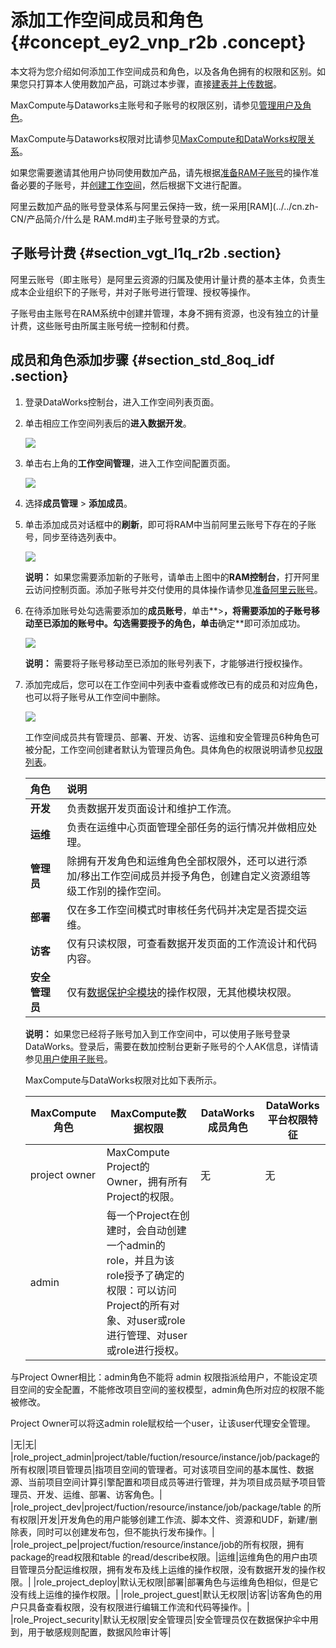 # 添加工作空间成员和角色 {#concept_ey2_vnp_r2b .concept}

本文将为您介绍如何添加工作空间成员和角色，以及各角色拥有的权限和区别。如果您只打算本人使用数加产品，可跳过本步骤，直接[建表并上传数据](../cn.zh-CN/快速开始/建表并上传数据.md#)。

MaxCompute与Dataworks主账号和子账号的权限区别，请参见[管理用户及角色](../../cn.zh-CN/准备工作/管理用户及角色.md#)。

MaxCompute与Dataworks权限对比请参见[MaxCompute和DataWorks权限关系](../../cn.zh-CN/管理/安全管理基础/MaxCompute和DataWorks权限关系.md#)。

如果您需要邀请其他用户协同使用数加产品，请先根据[准备RAM子账号](cn.zh-CN/准备工作/管理员使用云账号/准备RAM子账号.md#)的操作准备必要的子账号，并[创建工作空间](cn.zh-CN/准备工作/管理员使用云账号/创建工作空间.md#)，然后根据下文进行配置。

阿里云数加产品的账号登录体系与阿里云保持一致，统一采用[RAM](../../cn.zh-CN/产品简介/什么是 RAM.md#)主子账号登录的方式。

## 子账号计费 {#section_vgt_l1q_r2b .section}

阿里云账号（即主账号）是阿里云资源的归属及使用计量计费的基本主体，负责生成本企业组织下的子账号，并对子账号进行管理、授权等操作。

子账号由主账号在RAM系统中创建并管理，本身不拥有资源，也没有独立的计量计费，这些账号由所属主账号统一控制和付费。

## 成员和角色添加步骤 {#section_std_8oq_idf .section}

1.  登录DataWorks控制台，进入工作空间列表页面。
2.  单击相应工作空间列表后的**进入数据开发**。

    ![](http://static-aliyun-doc.oss-cn-hangzhou.aliyuncs.com/assets/img/16177/15629273748952_zh-CN.png)

3.  单击右上角的**工作空间管理**，进入工作空间配置页面。

    ![](http://static-aliyun-doc.oss-cn-hangzhou.aliyuncs.com/assets/img/16177/156292738510475_zh-CN.png)

4.  选择**成员管理** \> **添加成员**。
5.  单击添加成员对话框中的**刷新**，即可将RAM中当前阿里云账号下存在的子账号，同步至待选列表中。

    ![](http://static-aliyun-doc.oss-cn-hangzhou.aliyuncs.com/assets/img/16177/156292738510476_zh-CN.png)

    **说明：** 如果您需要添加新的子账号，请单击上图中的**RAM控制台**，打开阿里云访问控制页面。添加子账号并交付使用的具体操作请参见[准备阿里云账号](cn.zh-CN/准备工作/管理员使用云账号/准备阿里云账号.md#)。

6.  在待添加账号处勾选需要添加的**成员账号**，单击**\>**，将需要添加的子账号移动至已添加的账号中。勾选需要授予的角色，单击**确定**即可添加成功。

    ![](http://static-aliyun-doc.oss-cn-hangzhou.aliyuncs.com/assets/img/16177/15629273858953_zh-CN.png)

    **说明：** 需要将子账号移动至已添加的账号列表下，才能够进行授权操作。

7.  添加完成后，您可以在工作空间中列表中查看或修改已有的成员和对应角色，也可以将子账号从工作空间中删除。

    ![](http://static-aliyun-doc.oss-cn-hangzhou.aliyuncs.com/assets/img/16177/15629273858955_zh-CN.png)

    工作空间成员共有管理员、部署、开发、访客、运维和安全管理员6种角色可被分配，工作空间创建者默认为管理员角色。具体角色的权限说明请参见[权限列表](../cn.zh-CN/使用指南/项目管理/权限列表.md#)。

    |角色|说明|
    |:-|:-|
    |**开发**|负责数据开发页面设计和维护工作流。|
    |**运维**|负责在运维中心页面管理全部任务的运行情况并做相应处理。|
    |**管理员**|除拥有开发角色和运维角色全部权限外，还可以进行添加/移出工作空间成员并授予角色，创建自定义资源组等级工作别的操作空间。|
    |**部署**|仅在多工作空间模式时审核任务代码并决定是否提交运维。|
    |**访客**|仅有只读权限，可查看数据开发页面的工作流设计和代码内容。|
    |**安全管理员**|仅有[数据保护伞模块](../cn.zh-CN/使用指南/数据保护伞/进入数据保护伞.md#)的操作权限，无其他模块权限。|

    **说明：** 如果您已经将子账号加入到工作空间中，可以使用子账号登录DataWorks。登录后，需要在数加控制台更新子账号的个人AK信息，详情请参见[用户使用子账号](cn.zh-CN/准备工作/用户使用子账号.md#)。

    MaxCompute与DataWorks权限对比如下表所示。

    |MaxCompute角色|MaxCompute数据权限|DataWorks成员角色|DataWorks平台权限特征|
    |------------|--------------|-------------|---------------|
    |project owner|MaxCompute Project的Owner，拥有所有Project的权限。|无|无|
    |admin| 每一个Project在创建时，会自动创建一个admin的role，并且为该role授予了确定的权限：可以访问Project的所有对象、对user或role进行管理、对user或role进行授权。

 与Project Owner相比：admin角色不能将 admin 权限指派给用户，不能设定项目空间的安全配置，不能修改项目空间的鉴权模型，admin角色所对应的权限不能被修改。

 Project Owner可以将这admin role赋权给一个user，让该user代理安全管理。

 |无|无|
    |role\_project\_admin|project/table/fuction/resource/instance/job/package的所有权限|项目管理员|指项目空间的管理者。可对该项目空间的基本属性、数据源、当前项目空间计算引擎配置和项目成员等进行管理，并为项目成员赋予项目管理员、开发、运维、部署、访客角色。|
    |role\_project\_dev|project/fuction/resource/instance/job/package/table 的所有权限|开发|开发角色的用户能够创建工作流、脚本文件、资源和UDF，新建/删除表，同时可以创建发布包，但不能执行发布操作。|
    |role\_project\_pe|project/fuction/resource/instance/job的所有权限，拥有package的read权限和table 的read/describe权限。|运维|运维角色的用户由项目管理员分配运维权限，拥有发布及线上运维的操作权限，没有数据开发的操作权限。|
    |role\_project\_deploy|默认无权限|部署|部署角色与运维角色相似，但是它没有线上运维的操作权限。|
    |role\_project\_guest|默认无权限|访客|访客角色的用户只具备查看权限，没有权限进行编辑工作流和代码等操作。|
    |role\_Project\_security|默认无权限|安全管理员|安全管理员仅在数据保护伞中用到，用于敏感规则配置，数据风险审计等|


